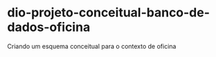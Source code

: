 # dio-projeto-conceitual-banco-de-dados-oficina
Criando um esquema conceitual para o contexto de oficina
